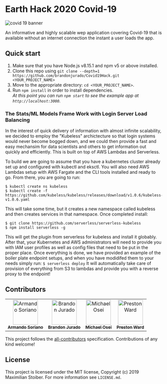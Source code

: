 # Earth Hack 2020 Covid-19

<img src="https://medschool.cuanschutz.edu/images/librariesprovider45/covid-19/covid-banner.jpg" alt="covid 19 banner" align="center">

An informative and highly scalable wep application covering Covid-19 that is available without an internet connection the instant a user loads the app.

## Quick start

1.  Make sure that you have Node.js v8.15.1 and npm v5 or above installed.
2.  Clone this repo using `git clone --depth=1 https://github.com/brandonjurado/Covid19Hack.git <YOUR_PROJECT_NAME>`
3.  Move to the appropriate directory: `cd <YOUR_PROJECT_NAME>`.<br />
4.  Run `npm install` in order to install dependencies.<br />
    _At this point you can run `npm start` to see the example app at `http://localhost:3000`._

### The Stats/ML Models Frame Work with Login Server Load Balancing
In the interest of quick delivery of information with almost infinite scalability, we decided to employ the "Kubeless" archictecture so that login systems would never become bogged down, and we could then provide a fast and easy mechansim for data scientists and others to get information out quickly and efficiently.  This is built on top of AWS Lambdas and Serverless.

To build we are going to assume that you have a kubernetes cluster already set up and configured with kubectl and eksctl.  You will also need AWS Lambdas setup with AWS Fargate and the CLI tools installed and ready to go.
From there, you are going to run:
```
$ kubectl create ns kubeless
$ kubectl create -f https://github.com/kubeless/kubeless/releases/download/v1.0.6/kubeless-v1.0.6.yaml
```
This will take some time, but it creates a new namespace called kubeless and then creates services in that namespace.
Once completed install:
```
$ git clone https://github.com/serverless/serverless-kubeless
$ npm install serverless -g
```
This will get the plugin from serverless for kubeless and install it globably.
After that, your Kubernetes and AWS administrators will need to provide you with IAM user profiles as well as config files that need to be put in the proper place.  Once everything is done, we have provided an example of the boiler plate endpoint setups, and when you have modidifed them to your needs simply run:
`
$ serverless deploy
`
It will automatically take care of provision of everything from S3 to lambdas and provide you with a reverse proxy to the endpoint!

## Contributors

<!-- ALL-CONTRIBUTORS-LIST:START - Do not remove or modify this section -->
<!-- prettier-ignore -->
<table><tr><td align="center"><a href="https://github.com/ArmSoriano"><img src="https://avatars0.githubusercontent.com/u/15078174?s=460&u=6bf0abd5631da8c2904a715903f399cb6104e756&v=4" width="80px;" alt="Armando Soriano"/><br /><sub><b>Armando Soriano</b></sub></a><br /><a href="https://github.com/brandonjurado/Covid19Hack/commits?author=mxstbr" title="Code"></a> <a href="#ideas-ArmSoriano" title="Ideas, Planning, & Feedback"></a> </td><td align="center"><a href="https://bjurado.com/"><img src="https://bjurado.com/img/profile.jpg" width="80px;" alt="Brandon Jurado"/><br /><sub><b>Brandon Jurado</b></sub></a><br /><a href="https://github.com/brandonjurado/Covid19Hack/commits?author=brandonjurado" title="Code"></a> <a href="https://github.com/brandonjurado/Covid19Hack/commits?author=brandonjurado" title="Documentation"></a> <a href="#review-brandonjurado" title="Reviewed Pull Requests"></a> </td><td align="center"><a href="https://github.com/mike168m"><img src="https://avatars2.githubusercontent.com/u/3809183?s=460&u=3f67cdb0fb78a371129fa6e91b3bce36a99e4cd0&v=4" width="80px;" alt="Michael Osei"/><br /><sub><b>Michael Osei</b></sub></a><br /><a href="https://github.com/brandonjurado/Covid19Hack/commits?author=mike168m" title="Code"></a> <a href="#review-mike168m" title="Reviewed Pull Requests"></a></td><td align="center"><a href="https://github.com/psward"><img src="https://avatars3.githubusercontent.com/u/4258461?s=460&v=4" width="80px;" alt="Preston Ward"/><br /><sub><b>Preston Ward</b></sub></a><br /><a href="https://github.com/brandonjurado/Covid19Hack/commits?author=psward" title="Code"></a> <a href="#ideas-ArmSoriano" title="Ideas, Planning, & Feedback"></a> <a href="https://github.com/brandonjurado/Covid19Hack/commits?author=psward" title="Documentation"></a> </td></tr></table>

<!-- ALL-CONTRIBUTORS-LIST:END -->

This project follows the [all-contributors](https://github.com/all-contributors/all-contributors) specification. Contributions of any kind welcome!

## License

This project is licensed under the MIT license, Copyright (c) 2019 Maximilian
Stoiber. For more information see `LICENSE.md`.
